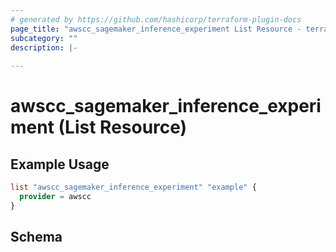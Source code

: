 ```yaml
---
# generated by https://github.com/hashicorp/terraform-plugin-docs
page_title: "awscc_sagemaker_inference_experiment List Resource - terraform-provider-awscc"
subcategory: ""
description: |-
  
---
```


# awscc_sagemaker_inference_experiment (List Resource)



## Example Usage

```terraform
list "awscc_sagemaker_inference_experiment" "example" {
  provider = awscc
}
```

<!-- schema generated by tfplugindocs -->
## Schema
